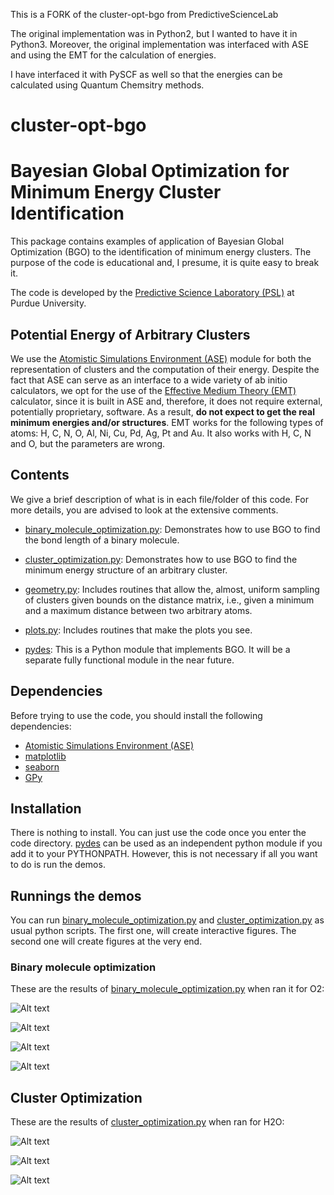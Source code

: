 This is a FORK of the cluster-opt-bgo from PredictiveScienceLab

The original implementation was in Python2, but I wanted to have it in Python3.
Moreover, the original implementation was interfaced with ASE and using the EMT for the calculation of energies.

I have interfaced it with PySCF as well so that the energies can be calculated using Quantum Chemsitry methods.

# cluster-opt-bgo
Bayesian Global Optimization for Minimum Energy Cluster Identification
======================================================================

This package contains examples of application of Bayesian Global Optimization
(BGO) to the identification of minimum energy clusters. The purpose of the code
is educational and, I presume, it is quite easy to break it.

The code is developed by the
[Predictive Science Laboratory (PSL)](http://www.predictivesciencelab.org) at
Purdue University.

Potential Energy of Arbitrary Clusters
--------------------------------------

We use the [Atomistic Simulations Environment (ASE)](https://wiki.fysik.dtu.dk/ase/)
 module for both the representation of clusters and the computation of their
energy.
Despite the fact that ASE can serve as an interface to a wide variety of ab
initio calculators, we opt for the use of the
[Effective Medium Theory (EMT)](https://wiki.fysik.dtu.dk/ase/ase/calculators/emt.html#module-ase.calculators.emt)
calculator,
since it is built in ASE and, therefore, it does not require external, 
potentially proprietary, software.
As a result, **do not expect to get the real minimum energies and/or structures**.
EMT works for the following types of atoms: H, C, N, O, Al, Ni, Cu, Pd, Ag, Pt
and Au.
It also works with H, C, N and O, but the parameters are wrong.

Contents
--------

We give a brief description of what is in each file/folder of this code.
For more details, you are advised to look at the extensive comments.
* [binary_molecule_optimization.py](./binary_molecule_optimization.py):
Demonstrates how to use BGO to find the bond length of a binary molecule.

* [cluster_optimization.py](./cluster_optimization.py):
Demonstrates how to use BGO to find the minimum energy structure of an 
arbitrary cluster.

* [geometry.py](./geometry.py):
Includes routines that allow the, almost, uniform sampling of clusters given
bounds on the distance matrix, i.e., given a minimum and a maximum distance
between two arbitrary atoms.

* [plots.py](./plots.py):
Includes routines that make the plots you see.

* [pydes](./pydes):
This is a Python module that implements BGO.
It will be a separate fully functional module in the near future.

Dependencies
------------

Before trying to use the code, you should install the following dependencies:
* [Atomistic Simulations Environment (ASE)](https://wiki.fysik.dtu.dk/ase/)
* [matplotlib](http://matplotlib.org)
* [seaborn](http://stanford.edu/~mwaskom/software/seaborn/)
* [GPy](https://github.com/SheffieldML/GPy)

Installation
------------

There is nothing to install. You can just use the code once you enter the code
directory. [pydes](./pydes) can be used as an independent python module if you
add it to your PYTHONPATH. However, this is not necessary if all you want to
do is run the demos.

Runnings the demos
------------------

You can run [binary_molecule_optimization.py](./binary_molecule_optimization.py)
and [cluster_optimization.py](./cluster_optimization.py) as usual python scripts.
The first one, will create interactive figures.
The second one will create figures at the very end.

### Binary molecule optimization
These are the results of [binary_molecule_optimization.py](./binary_molecule_optimization.py)
when ran it for O2:

![Alt text](./results/bgo_O2.gif)

![Alt text](./results/ei_O2.png)

![Alt text](./results/energy_O2.png)

![Alt text](./results/final_cluster_O2.png)


## Cluster Optimization
These are the results of [cluster_optimization.py](./cluster_optimization.py)
when ran for H2O:

![Alt text](./results/ei_H2O.png)

![Alt text](./results/energy_H2O.png)

![Alt text](./results/final_cluster_H2O.png)
